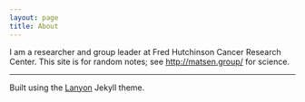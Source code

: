 ```yaml
---
layout: page
title: About
---
```


I am a researcher and group leader at Fred Hutchinson Cancer Research Center.
This site is for random notes; see <http://matsen.group/> for science.

- - -

Built using the [Lanyon](http://lanyon.getpoole.com) Jekyll theme.
